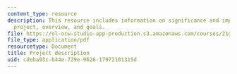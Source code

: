 ```yaml
---
content_type: resource
description: This resource includes information on significance and importance of
  project, overview, and goals.
file: https://ol-ocw-studio-app-production.s3.amazonaws.com/courses/21g-034-media-education-and-the-marketplace-fall-2005/cdeba93cb44e729e962617972101315d_MIT21G_034F05_openkenya.pdf
file_type: application/pdf
resourcetype: Document
title: Project description
uid: cdeba93c-b44e-729e-9626-17972101315d
---
```

